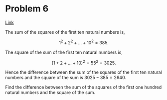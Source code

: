 # Problem 6

[Link](https://projecteuler.net/problem=6)

The sum of the squares of the first ten natural numbers is,

$$1^2 + 2^2 + ... + 10^2 = 385.$$

The square of the sum of the first ten natural numbers is,

$$(1 + 2 + ... + 10)^2 = 55^2 = 3025.$$

Hence the difference between the sum of the squares of the first ten natural numbers and the square of the sum is $3025 - 385 = 2640$.

Find the difference between the sum of the squares of the first one hundred natural numbers and the square of the sum.
